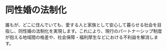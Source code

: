 # 同性婚の法制化

誰もが、どこに住んでいても、愛する人と家族として安心して暮らせる社会を目指し、同性婚の法制化を実現します。これにより、現行のパートナーシップ制度が抱える地域間の格差や、社会保障・福利厚生などにおける不利益を解消します。